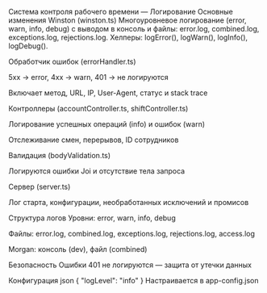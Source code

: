 Система контроля рабочего времени — Логирование
Основные изменения
Winston (winston.ts) Многоуровневое логирование (error, warn, info, debug) с выводом в консоль и файлы: error.log, combined.log, exceptions.log, rejections.log. Хелперы: logError(), logWarn(), logInfo(), logDebug().

Обработчик ошибок (errorHandler.ts)

5xx → error, 4xx → warn, 401 → не логируются

Включает метод, URL, IP, User-Agent, статус и stack trace

Контроллеры (accountController.ts, shiftController.ts)

Логирование успешных операций (info) и ошибок (warn)

Отслеживание смен, перерывов, ID сотрудников

Валидация (bodyValidation.ts)

Логируются ошибки Joi и отсутствие тела запроса

Сервер (server.ts)

Лог старта, конфигурации, необработанных исключений и промисов

Структура логов
Уровни: error, warn, info, debug

Файлы: error.log, combined.log, exceptions.log, rejections.log, access.log

Morgan: консоль (dev), файл (combined)

Безопасность
Ошибки 401 не логируются — защита от утечки данных

Конфигурация
json
{
  "logLevel": "info"
}
Настраивается в app-config.json
